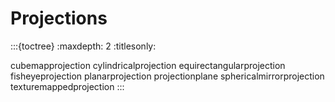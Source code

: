 # Projections

:::{toctree}
:maxdepth: 2
:titlesonly:

cubemapprojection
cylindricalprojection
equirectangularprojection
fisheyeprojection
planarprojection
projectionplane
sphericalmirrorprojection
texturemappedprojection
:::
